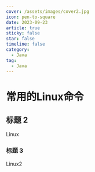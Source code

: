 ```yaml
---
cover: /assets/images/cover2.jpg
icon: pen-to-square
date: 2023-09-23
article: true
sticky: false
star: false
timeline: false
category:
  - Java
tag:
  - Java
---
```


# 常用的Linux命令

## 标题 2

Linux

### 标题 3

Linux2
